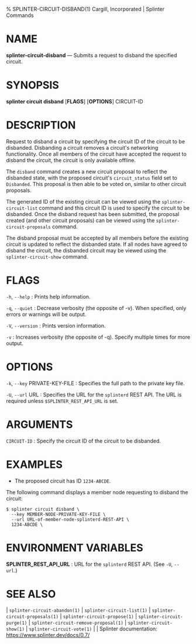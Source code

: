 % SPLINTER-CIRCUIT-DISBAND(1) Cargill, Incorporated | Splinter Commands
<!--
  Copyright 2018-2022 Cargill Incorporated
  Licensed under Creative Commons Attribution 4.0 International License
  https://creativecommons.org/licenses/by/4.0/
-->

NAME
====

**splinter-circuit-disband** — Submits a request to disband the specified circuit.

SYNOPSIS
========
**splinter circuit disband** \[**FLAGS**\] \[**OPTIONS**\] CIRCUIT-ID

DESCRIPTION
===========
Request to disband a circuit by specifying the circuit ID of the circuit to be
disbanded. Disbanding a circuit removes a circuit's networking functionality.
Once all members of the circuit have accepted the request to disband the
circuit, the circuit is only available offline.

The `disband` command creates a new circuit proposal to reflect the disbanded
state, with the proposed circuit's `circuit_status` field set to `Disbanded`.
This proposal is then able to be voted on, similar to other circuit proposals.

The generated ID of the existing circuit can be viewed using the
`splinter-circuit-list` command and this circuit ID is used to specify the
circuit to be disbanded. Once the disband request has been submitted,
the proposal created (and other circuit proposals) can be viewed using the
`splinter-circuit-proposals` command.

The disband proposal must be accepted by all members before the existing
circuit is updated to reflect the disbanded state. If all nodes have agreed to
disband the circuit, the disbanded circuit may be viewed using the
`splinter-circuit-show` command.

FLAGS
=====
`-h`, `--help`
: Prints help information.

`-q`, `--quiet`
: Decrease verbosity (the opposite of -v). When specified, only errors or
  warnings will be output.

`-V`, `--version`
: Prints version information.

`-v`
: Increases verbosity (the opposite of -q). Specify multiple times for more
  output.

OPTIONS
=======
`-k`, `--key` PRIVATE-KEY-FILE
: Specifies the full path to the private key file.

`-U`, `--url` URL
: Specifies the URL for the `splinterd` REST API. The URL is required unless
  `$SPLINTER_REST_API_URL` is set.

ARGUMENTS
=========
`CIRCUIT-ID`
: Specify the circuit ID of the circuit to be disbanded.

EXAMPLES
========
* The proposed circuit has ID `1234-ABCDE`.

The following command displays a member node requesting to disband the circuit:
```
$ splinter circuit disband \
  --key MEMBER-NODE-PRIVATE-KEY-FILE \
  --url URL-of-member-node-splinterd-REST-API \
  1234-ABCDE \
```

ENVIRONMENT VARIABLES
=====================
**SPLINTER_REST_API_URL**
: URL for the `splinterd` REST API. (See `-U`, `--url`.)

SEE ALSO
========
| `splinter-circuit-abandon(1)`
| `splinter-circuit-list(1)`
| `splinter-circuit-proposals(1)`
| `splinter-circuit-propose(1)`
| `splinter-circuit-purge(1)`
| `splinter-circuit-remove-proposal(1)`
| `splinter-circuit-show(1)`
| `splinter-circuit-vote(1)`
|
| Splinter documentation: https://www.splinter.dev/docs/0.7/
